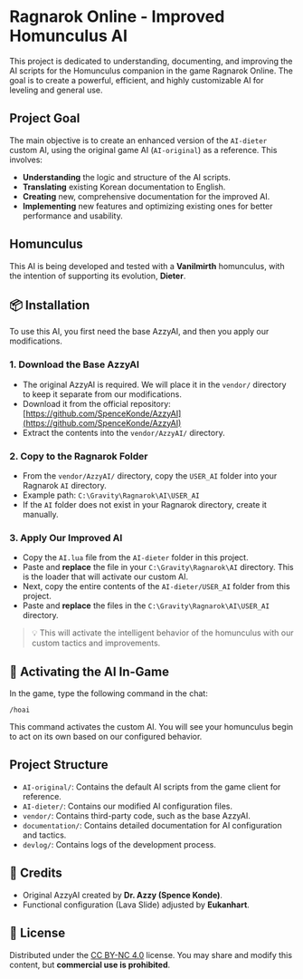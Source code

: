 # Ragnarok Online - Improved Homunculus AI

This project is dedicated to understanding, documenting, and improving the AI scripts for the Homunculus companion in the game Ragnarok Online. The goal is to create a powerful, efficient, and highly customizable AI for leveling and general use.

## Project Goal

The main objective is to create an enhanced version of the `AI-dieter` custom AI, using the original game AI (`AI-original`) as a reference. This involves:

-   **Understanding** the logic and structure of the AI scripts.
-   **Translating** existing Korean documentation to English.
-   **Creating** new, comprehensive documentation for the improved AI.
-   **Implementing** new features and optimizing existing ones for better performance and usability.

## Homunculus

This AI is being developed and tested with a **Vanilmirth** homunculus, with the intention of supporting its evolution, **Dieter**.

## 📦 Installation

To use this AI, you first need the base AzzyAI, and then you apply our modifications.

### 1. Download the Base AzzyAI

-   The original AzzyAI is required. We will place it in the `vendor/` directory to keep it separate from our modifications.
-   Download it from the official repository: [https://github.com/SpenceKonde/AzzyAI](https://github.com/SpenceKonde/AzzyAI)
-   Extract the contents into the `vendor/AzzyAI/` directory.

### 2. Copy to the Ragnarok Folder

-   From the `vendor/AzzyAI/` directory, copy the `USER_AI` folder into your Ragnarok `AI` directory.
-   Example path: `C:\Gravity\Ragnarok\AI\USER_AI`
-   If the `AI` folder does not exist in your Ragnarok directory, create it manually.

### 3. Apply Our Improved AI

-   Copy the `AI.lua` file from the `AI-dieter` folder in this project.
-   Paste and **replace** the file in your `C:\Gravity\Ragnarok\AI` directory. This is the loader that will activate our custom AI.
-   Next, copy the entire contents of the `AI-dieter/USER_AI` folder from this project.
-   Paste and **replace** the files in the `C:\Gravity\Ragnarok\AI\USER_AI` directory.

> 💡 This will activate the intelligent behavior of the homunculus with our custom tactics and improvements.

## 🧪 Activating the AI In-Game

In the game, type the following command in the chat:

```
/hoai
```

This command activates the custom AI. You will see your homunculus begin to act on its own based on our configured behavior.

## Project Structure

-   `AI-original/`: Contains the default AI scripts from the game client for reference.
-   `AI-dieter/`: Contains our modified AI configuration files.
-   `vendor/`: Contains third-party code, such as the base AzzyAI.
-   `documentation/`: Contains detailed documentation for AI configuration and tactics.
-   `devlog/`: Contains logs of the development process.

## 🤝 Credits

-   Original AzzyAI created by **Dr. Azzy (Spence Konde)**.
-   Functional configuration (Lava Slide) adjusted by **Eukanhart**.

## 📜 License

Distributed under the [CC BY-NC 4.0](https://creativecommons.org/licenses/by-nc/4.0/) license. You may share and modify this content, but **commercial use is prohibited**.
